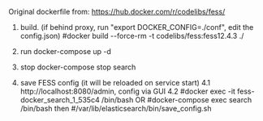 
Original dockerfile from: https://hub.docker.com/r/codelibs/fess/

1. build. (if behind proxy, run "export DOCKER_CONFIG=./conf", edit the config.json)
  #docker build --force-rm  -t codelibs/fess:fess12.4.3 ./

2. run
   docker-compose up -d
   
3. stop
    docker-compose stop search

4. save FESS config (it will be reloaded on service start)
  4.1 http://localhost:8080/admin, config via GUI
  4.2 #docker exec -it fess-docker_search_1_535c4  /bin/bash OR
      #docker-compose exec search /bin/bash
      then 
      #/var/lib/elasticsearch/bin/save_config.sh

